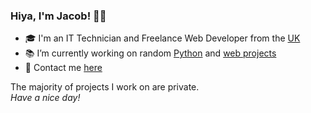 ### Hiya, I'm Jacob! 👋🏻

- 🎓 I'm an IT Technician and Freelance Web Developer from the <a href="https://www.youtube.com/watch?v=dQw4w9WgXcQ">UK</a>
- 📚 I’m currently working on random <a href="https://www.python.org/">Python</a> and <a href="https://jacobwilson.xyz">web projects</a>
- 💬 Contact me <a href="https://jacobwilson.xyz">here</a>

The majority of projects I work on are private.
<br>*Have a nice day!*
